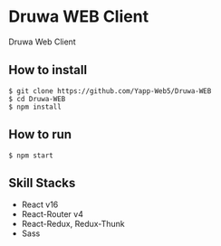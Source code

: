 # Druwa WEB Client

Druwa Web Client

## How to install

```$
$ git clone https://github.com/Yapp-Web5/Druwa-WEB
$ cd Druwa-WEB
$ npm install
```

## How to run
```$
$ npm start
```

## Skill Stacks

- React v16
- React-Router v4
- React-Redux, Redux-Thunk
- Sass

